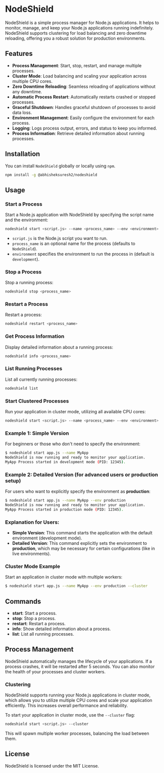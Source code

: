 # NodeShield

NodeShield is a simple process manager for Node.js applications. It helps to monitor, manage, and keep your Node.js applications running indefinitely. NodeShield supports clustering for load balancing and zero downtime reloading, offering you a robust solution for production environments.

## Features

- **Process Management**: Start, stop, restart, and manage multiple processes.
- **Cluster Mode**: Load balancing and scaling your application across multiple CPU cores.
- **Zero Downtime Reloading**: Seamless reloading of applications without any downtime.
- **Automatic Process Restart**: Automatically restarts crashed or stopped processes.
- **Graceful Shutdown**: Handles graceful shutdown of processes to avoid data loss.
- **Environment Management**: Easily configure the environment for each process.
- **Logging**: Logs process output, errors, and status to keep you informed.
- **Process Information**: Retrieve detailed information about running processes.

## Installation

You can install `NodeShield` globally or locally using `npm`.

```bash
npm install -g @abhisheksuresh2/nodeshield
```

## Usage

### Start a Process

Start a Node.js application with NodeShield by specifying the script name and the environment:

```bash
nodeshield start <script.js> --name <process_name> --env <environment>
```

- `script.js` is the Node.js script you want to run.
- `process_name` is an optional name for the process (defaults to `NodeShield`).
- `environment` specifies the environment to run the process in (default is `development`).

### Stop a Process

Stop a running process:

```bash
nodeshield stop <process_name>
```

### Restart a Process

Restart a process:

```bash
nodeshield restart <process_name>
```

### Get Process Information

Display detailed information about a running process:

```bash
nodeshield info <process_name>
```

### List Running Processes

List all currently running processes:

```bash
nodeshield list
```

### Start Clustered Processes

Run your application in cluster mode, utilizing all available CPU cores:

```bash
nodeshield start <script.js> --name <process_name> --env <environment> --cluster
```

### Example 1: Simple Version
For beginners or those who don't need to specify the environment:

```bash
$ nodeshield start app.js --name MyApp
NodeShield is now running and ready to monitor your application.
MyApp Process started in development mode (PID: 12345).
```

### Example 2: Detailed Version (for advanced users or production setup)
For users who want to explicitly specify the environment as **production**:

```bash
$ nodeshield start app.js --name MyApp --env production
NodeShield is now running and ready to monitor your application.
MyApp Process started in production mode (PID: 12345).
```
### Explanation for Users:
- **Simple Version**: This command starts the application with the default environment (development mode).
- **Detailed Version**: This command explicitly sets the environment to **production**, which may be necessary for certain configurations (like in live environments).
 
### Cluster Mode Example

Start an application in cluster mode with multiple workers:

```bash
$ nodeshield start app.js --name MyApp --env production --cluster
```

## Commands

- **start**: Start a process.
- **stop**: Stop a process.
- **restart**: Restart a process.
- **info**: Show detailed information about a process.
- **list**: List all running processes.

## Process Management

NodeShield automatically manages the lifecycle of your applications. If a process crashes, it will be restarted after 5 seconds. You can also monitor the health of your processes and cluster workers.

### Clustering

NodeShield supports running your Node.js applications in cluster mode, which allows you to utilize multiple CPU cores and scale your application efficiently. This increases overall performance and reliability.

To start your application in cluster mode, use the `--cluster` flag:

```bash
nodeshield start <script.js> --cluster
```

This will spawn multiple worker processes, balancing the load between them.

## License

NodeShield is licensed under the MIT License.
